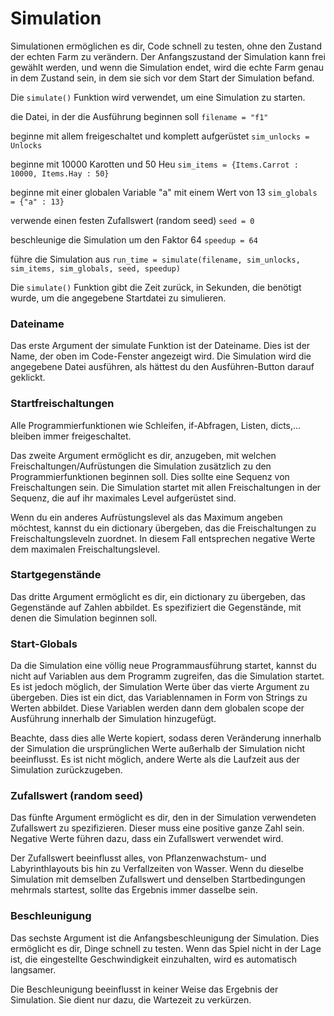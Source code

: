 # Simulation

Simulationen ermöglichen es dir, Code schnell zu testen, ohne den Zustand der echten Farm zu verändern.
Der Anfangszustand der Simulation kann frei gewählt werden, und wenn die Simulation endet, wird die echte Farm genau in dem Zustand sein, in dem sie sich vor dem Start der Simulation befand.

Die `simulate()` Funktion wird verwendet, um eine Simulation zu starten.

die Datei, in der die Ausführung beginnen soll
`filename = "f1"`

beginne mit allem freigeschaltet und komplett aufgerüstet
`sim_unlocks = Unlocks`

beginne mit 10000 Karotten und 50 Heu
`sim_items = {Items.Carrot : 10000, Items.Hay : 50}`

beginne mit einer globalen Variable "a" mit einem Wert von 13
`sim_globals = {"a" : 13}`

verwende einen festen Zufallswert (random seed)
`seed = 0`

beschleunige die Simulation um den Faktor 64
`speedup = 64`

führe die Simulation aus
`run_time = simulate(filename, sim_unlocks, sim_items, sim_globals, seed, speedup)`

Die `simulate()` Funktion gibt die Zeit zurück, in Sekunden, die benötigt wurde, um die angegebene Startdatei zu simulieren.

### Dateiname
Das erste Argument der simulate Funktion ist der Dateiname. Dies ist der Name, der oben im Code-Fenster angezeigt wird. Die Simulation wird die angegebene Datei ausführen, als hättest du den Ausführen-Button darauf geklickt.

### Startfreischaltungen
Alle Programmierfunktionen wie Schleifen, if-Abfragen, Listen, dicts,... bleiben immer freigeschaltet.

Das zweite Argument ermöglicht es dir, anzugeben, mit welchen Freischaltungen/Aufrüstungen die Simulation zusätzlich zu den Programmierfunktionen beginnen soll. Dies sollte eine Sequenz von Freischaltungen sein. Die Simulation startet mit allen Freischaltungen in der Sequenz, die auf ihr maximales Level aufgerüstet sind.

Wenn du ein anderes Aufrüstungslevel als das Maximum angeben möchtest, kannst du ein dictionary übergeben, das die Freischaltungen zu Freischaltungsleveln zuordnet. In diesem Fall entsprechen negative Werte dem maximalen Freischaltungslevel.

### Startgegenstände
Das dritte Argument ermöglicht es dir, ein dictionary zu übergeben, das Gegenstände auf Zahlen abbildet. Es spezifiziert die Gegenstände, mit denen die Simulation beginnen soll.

### Start-Globals
Da die Simulation eine völlig neue Programmausführung startet, kannst du nicht auf Variablen aus dem Programm zugreifen, das die Simulation startet.
Es ist jedoch möglich, der Simulation Werte über das vierte Argument zu übergeben. Dies ist ein dict, das Variablennamen in Form von Strings zu Werten abbildet. Diese Variablen werden dann dem globalen scope der Ausführung innerhalb der Simulation hinzugefügt.

Beachte, dass dies alle Werte kopiert, sodass deren Veränderung innerhalb der Simulation die ursprünglichen Werte außerhalb der Simulation nicht beeinflusst. Es ist nicht möglich, andere Werte als die Laufzeit aus der Simulation zurückzugeben.

### Zufallswert (random seed)
Das fünfte Argument ermöglicht es dir, den in der Simulation verwendeten Zufallswert zu spezifizieren. Dieser muss eine positive ganze Zahl sein. Negative Werte führen dazu, dass ein Zufallswert verwendet wird.

Der Zufallswert beeinflusst alles, von Pflanzenwachstum- und Labyrinthlayouts bis hin zu Verfallzeiten von Wasser. Wenn du dieselbe Simulation mit demselben Zufallswert und denselben Startbedingungen mehrmals startest, sollte das Ergebnis immer dasselbe sein.

### Beschleunigung
Das sechste Argument ist die Anfangsbeschleunigung der Simulation. Dies ermöglicht es dir, Dinge schnell zu testen. Wenn das Spiel nicht in der Lage ist, die eingestellte Geschwindigkeit einzuhalten, wird es automatisch langsamer.

Die Beschleunigung beeinflusst in keiner Weise das Ergebnis der Simulation. Sie dient nur dazu, die Wartezeit zu verkürzen.